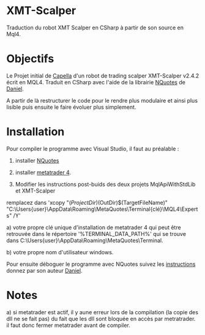 # XMT-Scalper
Traduction du robot XMT Scalper en CSharp à partir de son source en Mql4.

# Objectifs

Le Projet initial de [Capella](http://www.worldwide-invest.org) d'un robot de trading scalper XMT-Scalper v2.4.2 écrit en MQL4. Traduit en CSharp avec l'aide de la librairie [NQuotes](http://www.nquotes.net/) de [Daniel](support2@nquotes.net ).

A partir de là restructurer le code pour le rendre plus modulaire et ainsi plus lisible puis ensuite le faire évoluer plus 
simplement.

# Installation

Pour compiler le programme avec Visual Studio, il faut au préalable :

1) installer [NQuotes](http://www.nquotes.net/installation)  

2) installer [metatrader 4](http://www.metatrader4.com/).

3) Modifier les instructions post-buids des deux projets MqlApiWithStdLib et XMT-Scalper
  
  remplacez dans 'xcopy "$(ProjectDir)$(OutDir)$(TargetFileName)" "C:\Users\{user}\AppData\Roaming\MetaQuotes\Terminal\{clé}\MQL4\Experts" /Y'

  a) votre propre clé unique d'installation de metatrader 4 qui peut être retrouvée dans le répertoire '%TERMINAL_DATA_PATH%' qui se trouve dans
  C:\Users\{user}\AppData\Roaming\MetaQuotes\Terminal\. 
  
  b) votre propre nom d'utilisateur windows.

  Pour ensuite déboguer le programme avec NQuotes suivez les [instructions](http://www.nquotes.net/expert-creation-tutorial) donnez par son auteur [Daniel](support2@nquotes.net ).

# Notes
  
  a) si metatrader est actif, il y aune erreur lors de la compilation (la copie des dll ne se fait pas) du fait que les dll sont bloquée en accès par metratrader.
  il faut donc fermer metatrader avant de compiler.

  
